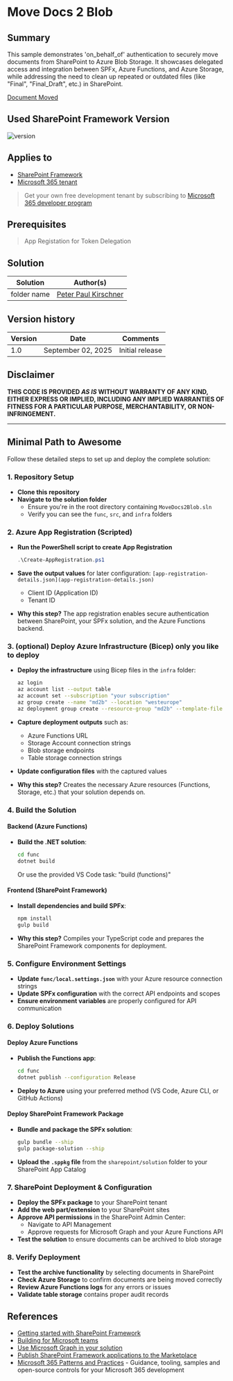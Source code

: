 # Move Docs 2 Blob

## Summary

This sample demonstrates 'on_behalf_of' authentication to securely move  documents from SharePoint to Azure Blob Storage. It showcases delegated access and integration between SPFx, Azure Functions, and Azure Storage, while addressing the need to clean up repeated or outdated files (like "Final", "Final_Draft", etc.) in SharePoint.

[Document Moved](assets/document_moved.png)

## Used SharePoint Framework Version

![version](https://img.shields.io/badge/version-1.21.1-green.svg)

## Applies to

- [SharePoint Framework](https://aka.ms/spfx)
- [Microsoft 365 tenant](https://docs.microsoft.com/en-us/sharepoint/dev/spfx/set-up-your-developer-tenant)

> Get your own free development tenant by subscribing to [Microsoft 365 developer program](http://aka.ms/o365devprogram)

## Prerequisites

> App Registation for Token Delegation

## Solution

| Solution    | Author(s)                                               |
| ----------- | ------------------------------------------------------- |
| folder name | [Peter Paul Kirschner](https://github.com/petkir) |

## Version history

| Version | Date             | Comments        |
| ------- | ---------------- | --------------- |
| 1.0     | September 02, 2025 | Initial release |

## Disclaimer

**THIS CODE IS PROVIDED _AS IS_ WITHOUT WARRANTY OF ANY KIND, EITHER EXPRESS OR IMPLIED, INCLUDING ANY IMPLIED WARRANTIES OF FITNESS FOR A PARTICULAR PURPOSE, MERCHANTABILITY, OR NON-INFRINGEMENT.**

---

## Minimal Path to Awesome

Follow these detailed steps to set up and deploy the complete solution:

### 1. Repository Setup

- **Clone this repository**
- **Navigate to the solution folder**
  - Ensure you're in the root directory containing `MoveDocs2Blob.sln`
  - Verify you can see the `func`, `src`, and `infra` folders

### 2. Azure App Registration (Scripted)

- **Run the PowerShell script to create App Registration**

  ```powershell
  .\Create-AppRegistration.ps1
  ```

- **Save the output values** for later configuration:
  `[app-registration-details.json](app-registration-details.json)`
  - Client ID (Application ID)
  - Tenant ID

- **Why this step?** The app registration enables secure authentication between SharePoint, your SPFx solution, and the Azure Functions backend.

### 3. (optional) Deploy Azure Infrastructure (Bicep) only you like to deploy

- **Deploy the infrastructure** using Bicep files in the `infra` folder:

  ```bash
  az login
  az account list --output table
  az account set --subscription "your subscription"
  az group create --name "md2b" --location "westeurope"
  az deployment group create --resource-group "md2b" --template-file infra/main.bicep
  ```

- **Capture deployment outputs** such as:
  - Azure Functions URL
  - Storage Account connection strings
  - Blob storage endpoints
  - Table storage connection strings

- **Update configuration files** with the captured values

- **Why this step?** Creates the necessary Azure resources (Functions, Storage, etc.) that your solution depends on.

### 4. Build the Solution

#### Backend (Azure Functions)

- **Build the .NET solution**:

  ```bash
  cd func
  dotnet build
  ```

  Or use the provided VS Code task: "build (functions)"

#### Frontend (SharePoint Framework)

- **Install dependencies and build SPFx**:

  ```bash
  npm install
  gulp build
  ```

- **Why this step?** Compiles your TypeScript code and prepares the SharePoint Framework components for deployment.

### 5. Configure Environment Settings

- **Update `func/local.settings.json`** with your Azure resource connection strings
- **Update SPFx configuration** with the correct API endpoints and scopes
- **Ensure environment variables** are properly configured for API communication

### 6. Deploy Solutions

#### Deploy Azure Functions

- **Publish the Functions app**:

  ```bash
  cd func
  dotnet publish --configuration Release
  ```

- **Deploy to Azure** using your preferred method (VS Code, Azure CLI, or GitHub Actions)

#### Deploy SharePoint Framework Package

- **Bundle and package the SPFx solution**:

  ```bash
  gulp bundle --ship
  gulp package-solution --ship
  ```

- **Upload the `.sppkg` file** from the `sharepoint/solution` folder to your SharePoint App Catalog

### 7. SharePoint Deployment & Configuration

- **Deploy the SPFx package** to your SharePoint tenant
- **Add the web part/extension** to your SharePoint sites
- **Approve API permissions** in the SharePoint Admin Center:
  - Navigate to API Management
  - Approve requests for Microsoft Graph and your Azure Functions API
- **Test the solution** to ensure documents can be archived to blob storage

### 8. Verify Deployment

- **Test the archive functionality** by selecting documents in SharePoint
- **Check Azure Storage** to confirm documents are being moved correctly
- **Review Azure Functions logs** for any errors or issues
- **Validate table storage** contains proper audit records


## References

- [Getting started with SharePoint Framework](https://docs.microsoft.com/en-us/sharepoint/dev/spfx/set-up-your-developer-tenant)
- [Building for Microsoft teams](https://docs.microsoft.com/en-us/sharepoint/dev/spfx/build-for-teams-overview)
- [Use Microsoft Graph in your solution](https://docs.microsoft.com/en-us/sharepoint/dev/spfx/web-parts/get-started/using-microsoft-graph-apis)
- [Publish SharePoint Framework applications to the Marketplace](https://docs.microsoft.com/en-us/sharepoint/dev/spfx/publish-to-marketplace-overview)
- [Microsoft 365 Patterns and Practices](https://aka.ms/m365pnp) - Guidance, tooling, samples and open-source controls for your Microsoft 365 development

